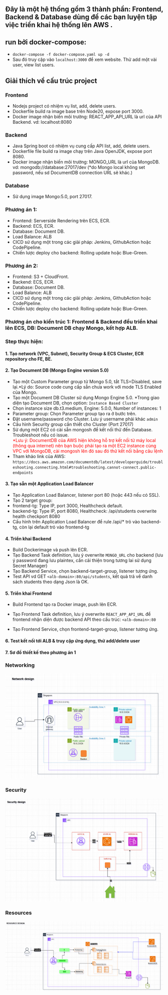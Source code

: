 ## Đây là một hệ thống gồm 3 thành phần: Frontend, Backend & Database dùng để các bạn luyện tập việc triển khai hệ thống lên AWS .
## run bởi docker-compose:
- `docker-compose -f docker-compose.yaml up -d`
- Sau đó truy cập vào `localhost:3000` để xem website. Thử add một vài user, view list users.

## Giải thích về cấu trúc project
### Frontend
- Nodejs project có nhiệm vụ list, add, delete users.
- Dockerfile build ra image base trên Node20, expose port 3000.
- Docker image nhận biến môi trường: REACT_APP_API_URL là url của API Backend. vd: localhost:8080
### Backend
- Java Spring boot có nhiệm vụ cung cấp API list, add, delete users.
- Dockerfile file build ra image chạy trên Java OpenJDK, expose port 8080.
- Docker image nhận biến môi trường: MONGO_URL là url của MongoDB. vd: mongodb://database:27017/dev (*do Mongo local không set password, nếu sd DocumentDB connection URL sẽ khác.)
### Database
- Sử dụng image Mongo:5.0, port 27017.

### Phương án 1:
- Frontend: Serverside Rendering trên ECS, ECR.
- Backend: ECS, ECR.
- Database: Document DB.
- Load Balance: ALB
- CICD sử dụng một trong các giải pháp: Jenkins, GithubAction hoặc CodePipeline.
- Chiến lược deploy cho backend: Rolling update hoặc Blue-Green.
### Phương án 2:
- Frontend: S3 + CloudFront.
- Backend: ECS, ECR.
- Database: Document DB.
- Load Balance: ALB
- CICD sử dụng một trong các giải pháp: Jenkins, GithubAction hoặc CodePipeline.
- Chiến lược deploy cho backend: Rolling update hoặc Blue-Green.


### Phương án cho kiến trúc 1: Frontend & Backend đều triển khai lên ECS, DB: Document DB chạy Mongo, kết hợp ALB.

### Step thực hiện:
#### 1. Tạo network (VPC, Subnet), Security Group & ECS Cluster, ECR repository cho FE, BE.
#### 2. Tạo Document DB (Mongo Engine version 5.0)
* Tạo một Custom Parameter group từ Mongo 5.0, tắt TLS=Disabled, save lại.*Lý do: Source code cung cấp sẵn chưa work với mode TLS Enabled của Mongo.
* Tạo một Document DB Cluster sử dụng Mongo Engine 5.0. *Trong giao diện tạo Document DB, chọn option: ```Instance Based Cluster```
* Chọn instance size db.t3.medium, Engine: 5.0.0, Number of instances: 1
* Parameter group: Chọn Parameter group tạo ra ở bước trên.
* Đặt username/password cho Cluster. Lưu ý username phải khác ```admin```
* Cấu hình Security group cần thiết cho Cluster (Port 27017)
* Sử dụng một EC2 có cài sẵn mongosh để kết nối thử đến Database. Troubleshoot nếu có issue.  
<span style="color: red;">*Lưu ý: DocumentDB của AWS hiện không hỗ trợ kết nối từ máy local (thông qua internet) nên bạn buộc phải tạo ra một EC2 instance cùng VPC với MongoDB, cài mongosh lên đó sau đó thử kết nối bằng câu lệnh</span> 
* Tham khảo link của AWS: `https://docs.aws.amazon.com/documentdb/latest/developerguide/troubleshooting.connecting.html#troubleshooting.cannot-connect.public-endpoints`


#### 3. Tạo sẵn một Application Load Balancer
- Tạo Application Load Balancer, listener port 80 (hoặc 443 nếu có SSL).
- Tạo 2 target group: 
- frontend-tg: Type IP, port 3000, Healthcheck default. 
- backend-tg: Type IP, port 8080, Healthcheck: /api/students overwrite health checkport 8080
- Cấu hình trên Application Load Balancer để rule /api/* trỏ vào backend-tg, còn lại default trỏ vào frontend-tg

#### 4. ⁠Triển khai Backend
- Build Dockerimage và push lên ECR. 
- Tạo Backend Task definition, lưu ý overwrite `MONGO_URL` cho backend (lưu ý password đang lưu plaintex, cần cải thiện trong tương lai sử dụng Secret Manager)
- Tạo Backend Service, chọn backend-target-group, listener tương ứng.
- Test API vd GET ```<alb-domain>:80/api/students```, kết quả trả về danh sách students theo dạng Json là OK.

#### 5. Triển khai Frontend
- Build Frontend tạo ra Docker image, push lên ECR.

- Tạo Frontend Task definition, lưu ý overwrite `REACT_APP_API_URL` để frontend nhận diện được backend API theo cấu trúc: ```<alb-domain>:80```

- Tạo Frontend Service, chọn frontend-target-group, listener tương ứng.

#### 6. Test kết nối tới ALB & truy cập ứng dụng, thử add/delete user

#### 7. Sơ đồ thiết kế theo phương án 1
### Networking
![alt text](img-design-system/image.png)
### Security
![alt text](img-design-system/image-1.png)
### Resources
![alt text](img-design-system/image-2.png)